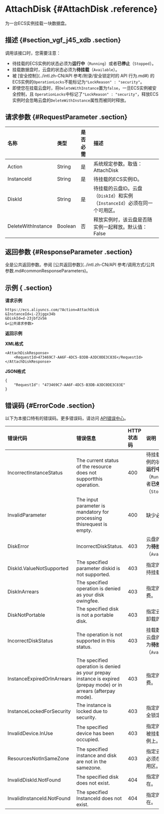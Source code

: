 # AttachDisk {#AttachDisk .reference}

为一台ECS实例挂载一块数据盘。

## 描述 {#section_vgf_j45_xdb .section}

调用该接口时，您需要注意：

-   待挂载的ECS实例的状态必须为**运行中**（`Running`）或者**已停止**（`Stopped`）。
-   挂载数据盘时，云盘的状态必须为**待挂载**（`Available`）。
-   被 [安全控制](../intl.zh-CN/API 参考/附录/安全锁定时的 API 行为.md#) 的ECS实例的`OperationLocks`不能标记为`"LockReason" : "security"`。
-   即使您在挂载云盘时，将`DeleteWithInstance`置为`false`，一旦ECS实例被安全控制，且 `OperationLocks`中标记了`"LockReason" : "security"`，释放ECS实例时会忽略云盘的`DeleteWithInstance`属性而被同时释放。

## 请求参数 {#RequestParameter .section}

|名称|类型|是否必需|描述|
|:-|:-|:---|:-|
|Action|String|是|系统规定参数。取值：AttachDisk|
|InstanceId|String|是|待挂载的ECS实例ID。|
|DiskId|String|是|待挂载的云盘ID。云盘（`DiskId`）和实例（`InstanceId`）必须在同一个可用区。|
|DeleteWithInstance|Boolean|否|释放实例时，该云盘是否随实例一起释放。默认值：False|

## 返回参数 {#ResponseParameter .section}

全是公共返回参数。参阅 [公共返回参数](../intl.zh-CN/API 参考/调用方式/公共参数.md#commonResponseParameters)。

## 示例 { .section}

**请求示例**

```
https://ecs.aliyuncs.com/?Action=AttachDisk
&InstanceId=i-23jggx34b
&DiskId=d-23jbf2v5m
&<公共请求参数>
```

**返回示例**

**XML格式**

```
<AttachDiskResponse>
    <RequestId>473469C7-AA6F-4DC5-B3DB-A3DC0DE3C83E</RequestId>
</AttachDiskResponse>
```

**JSON格式**

```
{
    "RequestId": "473469C7-AA6F-4DC5-B3DB-A3DC0DE3C83E"
}
```

## 错误码 {#ErrorCode .section}

以下为本接口特有的错误码。更多错误码，请访问 [API错误中心](https://error-center.alibabacloud.com/status/product/Ecs)。

|错误代码|错误信息|HTTP状态码|说明|
|:---|:---|:------|:-|
|IncorrectInstanceStatus|The current status of the resource does not supportthis operation.|400|待挂载的ECS实例的状态必须为**运行中**（`Running`）或者**已停止**（`Stopped`）。|
|InvalidParameter|The input parameter is mandatory for processing thisrequest is empty.|400|缺少必填参数。|
|DiskError|IncorrectDiskStatus.|403|云盘的状态必须为**待挂载**（`Available`）。|
|DiskId.ValueNotSupported|The specified parameter diskid is not supported.|403|指定的磁盘不支持挂载。|
|DiskInArrears|The specified operation is denied as your disk owingfee.|403|指定的云盘已欠费。|
|DiskNotPortable|The specified disk is not a portable disk.|403|指定云盘不是可卸载的云盘。|
|IncorrectDiskStatus|The operation is not supported in this status.|403|挂载数据盘时，云盘的状态必须为**待挂载**（`Available`）。|
|InstanceExpiredOrInArrears|The specified operation is denied as your prepay instance is expired \(prepay mode\) or in arrears \(afterpay mode\).|403|指定的实例已欠费。|
|InstanceLockedForSecurity|The instance is locked due to security.|403|指定的实例被安全锁定。|
|InvalidDevice.InUse|The specified device has been occupied.|403|指定的云盘已经被挂载到其他实例上。|
|ResourcesNotInSameZone|The specified instance and disk are not in the samezone.|403|指定云盘和实例必须在同一个可用区。|
|InvalidDiskId.NotFound|The specified disk does not exist.|404|指定的云盘不存在。|
|InvalidInstanceId.NotFound|The specified InstanceId does not exist.|404|指定的实例不存在。|

